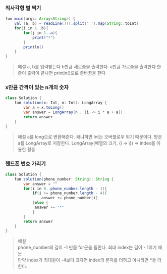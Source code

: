 ### 직사각형 별 찍기
```java
fun main(args: Array<String>) {
    val (a, b) = readLine()!!.split(' ').map(String::toInt)
    for(i in 1..b){
        for(j in 1..a){
            print("*")
        }
        println()
    }
}
```
> 해설
> a, b를 입력받는다
> b만큼 세로줄을 출력한다. a만큼 가로줄을 출력한다
> 한줄이 출력이 끝나면 println()으로 줄바꿈을 한다
   
### x만큼 간격이 있는 n개의 숫자
```java
class Solution {
    fun solution(x: Int, n: Int): LongArray {
        var a = x.toLong()
        var answer = LongArray(n , {i -> i * a + a})
        return answer
    }
}
```
> 해설
> a를 long으로 변환해준다. 왜냐하면 Int는 오버플로우 되기 때문이다.
> 받은 a를 LongArray로 저장한다.
> LongArray(배열의 크기, {i -> i}) => index를 이용한 활동

### 핸드폰 번호 가리기
```java
class Solution {
    fun solution(phone_number: String): String {
        var answer = ""
        for(i in 0..phone_number.length - 1){
            if(i >= phone_number.length - 4){
                answer += phone_number[i]
            }else {
             answer += "*"   
            }
        }
        return answer
    }
}
```
> 해설   
> phone_number의 길이 -1 만큼 for문을 돌린다. 최대 index는 길이 - 1이기 때문   
> 만약 index가 최대길이 -4보다 크다면 index의 문자를 더하고 아니라면 *을 더한다.
   
